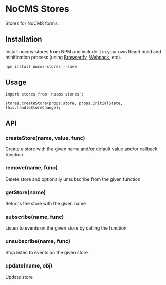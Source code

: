 # NoCMS Stores

Stores for NoCMS forms.


## Installation

Install nocms-stores from NPM and include it in your own React build and minification process (using [Browserify](http://browserify.org), [Webpack](http://webpack.github.io/), etc).

```
npm install nocms-stores --save
```

## Usage

```
import stores from 'nocms-stores';

stores.createStore(props.store, props.initialState, this.handleStoreChange);
```

## API

### createStore(name, value, func)
Create a store with the given name and/or default value and/or callback function

### remove(name, func)
Delete store and optionally unsubscribe from the given function

### getStore(name)
Returns the store with the given name

### subscribe(name, func)
Listen to events on the given store by calling the function

### unsubscribe(name, func)
Stop listen to events on the given store

### update(name, obj)
Update store
